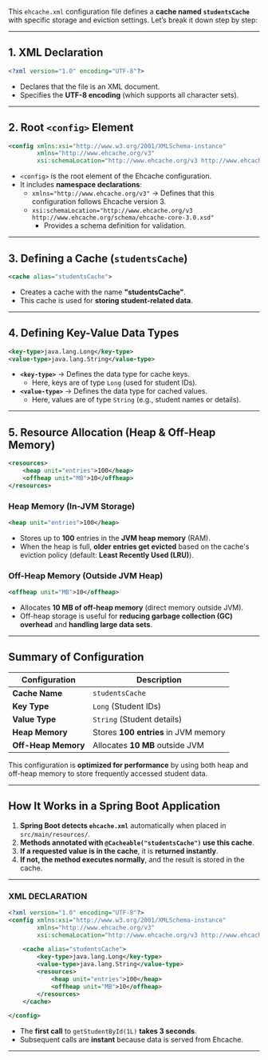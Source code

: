 This `ehcache.xml` configuration file defines a **cache named `studentsCache`** with specific storage and eviction settings. Let’s break it down step by step:

---

## **1. XML Declaration**
```xml
<?xml version="1.0" encoding="UTF-8"?>
```
- Declares that the file is an XML document.
- Specifies the **UTF-8 encoding** (which supports all character sets).

---

## **2. Root `<config>` Element**
```xml
<config xmlns:xsi="http://www.w3.org/2001/XMLSchema-instance"
        xmlns="http://www.ehcache.org/v3"
        xsi:schemaLocation="http://www.ehcache.org/v3 http://www.ehcache.org/schema/ehcache-core-3.0.xsd">
```
- `<config>` is the root element of the Ehcache configuration.
- It includes **namespace declarations**:
  - `xmlns="http://www.ehcache.org/v3"` → Defines that this configuration follows Ehcache version 3.
  - `xsi:schemaLocation="http://www.ehcache.org/v3 http://www.ehcache.org/schema/ehcache-core-3.0.xsd"`  
    - Provides a schema definition for validation.

---

## **3. Defining a Cache (`studentsCache`)**
```xml
<cache alias="studentsCache">
```
- Creates a cache with the name **"studentsCache"**.
- This cache is used for **storing student-related data**.

---

## **4. Defining Key-Value Data Types**
```xml
<key-type>java.lang.Long</key-type>
<value-type>java.lang.String</value-type>
```
- **`<key-type>`** → Defines the data type for cache keys.
  - Here, keys are of type `Long` (used for student IDs).
- **`<value-type>`** → Defines the data type for cached values.
  - Here, values are of type `String` (e.g., student names or details).

---

## **5. Resource Allocation (Heap & Off-Heap Memory)**
```xml
<resources>
    <heap unit="entries">100</heap>
    <offheap unit="MB">10</offheap>
</resources>
```
### **Heap Memory (In-JVM Storage)**
```xml
<heap unit="entries">100</heap>
```
- Stores up to **100** entries in the **JVM heap memory** (RAM).
- When the heap is full, **older entries get evicted** based on the cache's eviction policy (default: **Least Recently Used (LRU)**).

### **Off-Heap Memory (Outside JVM Heap)**
```xml
<offheap unit="MB">10</offheap>
```
- Allocates **10 MB of off-heap memory** (direct memory outside JVM).
- Off-heap storage is useful for **reducing garbage collection (GC) overhead** and **handling large data sets**.

---

## **Summary of Configuration**
| **Configuration**  | **Description** |
|------------------|--------------|
| **Cache Name**  | `studentsCache` |
| **Key Type**  | `Long` (Student IDs) |
| **Value Type**  | `String` (Student details) |
| **Heap Memory**  | Stores **100 entries** in JVM memory |
| **Off-Heap Memory**  | Allocates **10 MB** outside JVM |

This configuration is **optimized for performance** by using both heap and off-heap memory to store frequently accessed student data.

---

## **How It Works in a Spring Boot Application**
1. **Spring Boot detects `ehcache.xml`** automatically when placed in `src/main/resources/`.
2. **Methods annotated with `@Cacheable("studentsCache")` use this cache**.
3. **If a requested value is in the cache**, it is **returned instantly**.
4. **If not, the method executes normally**, and the result is stored in the cache.

---

### **XML DECLARATION**
```Xml Declaration
<?xml version="1.0" encoding="UTF-8"?>
<config xmlns:xsi="http://www.w3.org/2001/XMLSchema-instance"
        xmlns="http://www.ehcache.org/v3"
        xsi:schemaLocation="http://www.ehcache.org/v3 http://www.ehcache.org/schema/ehcache-core-3.0.xsd">

    <cache alias="studentsCache">
        <key-type>java.lang.Long</key-type>
        <value-type>java.lang.String</value-type>
        <resources>
            <heap unit="entries">100</heap>
            <offheap unit="MB">10</offheap>
        </resources>
    </cache>

</config>


```
- The **first call** to `getStudentById(1L)` **takes 3 seconds**.
- Subsequent calls are **instant** because data is served from Ehcache.

---


